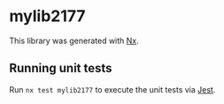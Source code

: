 # mylib2177

This library was generated with [Nx](https://nx.dev).

## Running unit tests

Run `nx test mylib2177` to execute the unit tests via [Jest](https://jestjs.io).
